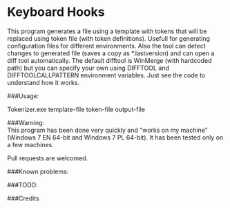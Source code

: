 Keyboard Hooks
==============

This program generates a file using a template with tokens that will be replaced using token file (with token definitions).
Usefull for generating configuration files for different environments.
Also the tool can detect changes to generated file (saves a copy as *.lastversion) and can open a diff tool automatically.
The default difftool is WinMerge (with hardcoded path) but you can specify your own using DIFFTOOL and DIFFTOOLCALLPATTERN environment variables.
Just see the code to understand how it works.

###Usage:  

Tokenizer.exe template-file token-file output-file

###Warning:  
This program has been done very quickly and "works on my machine" (Windows 7 EN 64-bit and Windows 7 PL 64-bit). It has been tested only on a few machines.

Pull requests are welcomed.

###Known problems:  

###TODO:

###Credits
